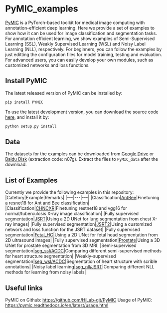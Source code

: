 # PyMIC_examples
[PyMIC][PyMIC_link] is a PyTorch-based toolkit for medical image computing with annotation-efficient deep learning. Here we provide a set of examples to show how it can be used for image classification and segmentation tasks. For annotation efficient learning, we show examples of Semi-Supervised Learning (SSL), Weakly Supervised Learning (WSL) and Noisy Label Learning (NLL), respectively.  For beginners, you can follow the examples by just editting the configuration files for model training, testing and evaluation. For advanced users, you can easily develop your own modules, such as customized networks and loss functions.  

## Install PyMIC
The latest released version of PyMIC can be installed by:

```bash
pip install PYMIC
```

To use the latest development version, you can download the source code [here][PyMIC_link], and install it by:

```bash
python setup.py install
``` 

## Data
The datasets for the examples can be downloaded from [Google Drive][google_link] or [Baidu Disk][baidu_link] (extraction code: n07g). Extract the files to `PyMIC_data` after the download. 


## List of Examples

Currently we provide the following examples in this repository:
|Catetory|Example|Remarks|
|---|---|---|
|Classification|[AntBee][AntBee_link]|Finetuning a resnet18 for Ant and Bee classification|
|Classification|[CHNCXR][CHNCXR_link]|Finetuning restnet18 and vgg16 for normal/tuberculosis X-ray image classification|
|Fully supervised segmentation|[JSRT][JSRT_link]|Using a 2D UNet for lung segmentation from chest X-ray images|
|Fully supervised segmentation|[JSRT2][JSRT2_link]|Using a customized network and loss function for the JSRT dataset|
|Fully supervised segmentation|[Fetal_HC][fetal_hc_link]|Using a 2D UNet for fetal head segmentation from 2D ultrasound images|
|Fully supervised segmentation|[Prostate][prostate_link]|Using a 3D UNet for prostate segmentation from 3D MRI|
|Semi-supervised segmentation|[seg_ssl/ACDC][ssl_acdc_link]|Comparing different semi-supervised methods for heart structure segmentation|
|Weakly-supervised segmentation|[seg_wsl/ACDC][wsl_acdc_link]|Segmentation of heart structure with scrible annotations|
|Noisy label learning|[seg_nll/JSRT][nll_jsrt_link]|Comparing different NLL methods for learning from noisy labels|

[PyMIC_link]: https://github.com/HiLab-git/PyMIC
[google_link]:https://drive.google.com/file/d/1-LrMHsX7ZdBto2iC1WnbFFZ0tDeJQFHy/view?usp=sharing
[baidu_link]:https://pan.baidu.com/s/15mjc0QqH75xztmc23PPWQQ 
[AntBee_link]:classification/AntBee
[CHNCXR_link]:classification/CHNCXR
[JSRT_link]:segmentation/JSRT
[JSRT2_link]:segmentation/JSRT2
[fetal_hc_link]:segmentation/fetal_hc
[prostate_link]:segmentation/prostate
[ssl_acdc_link]:seg_ssl/ACDC
[wsl_acdc_link]:seg_wsl/ACDC 
[nll_jsrt_link]:seg_nll/JSRT

## Useful links
PyMIC on Github: https://github.com/HiLab-git/PyMIC
Usage of PyMIC: https://pymic.readthedocs.io/en/latest/usage.html 